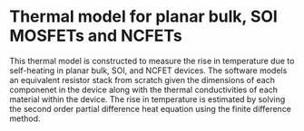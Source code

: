 # Thermal model for planar bulk, SOI MOSFETs and NCFETs
This thermal model is constructed to measure the rise in temperature due to self-heating in planar bulk, SOI, and NCFET devices. The software models an equivalent resistor stack from scratch given the dimensions of each componenet in the device along with the thermal conductivities of each material within the device. The rise in temperature is estimated by solving the second order partial difference heat equation using the finite difference method.  


